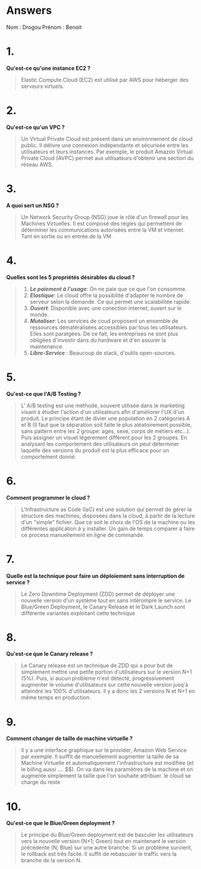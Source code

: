 # Answers

Nom : Drogou 
Prénom : Benoit

# 1.
**Qu'est-ce qu'une instance EC2 ?**

> Elastic Compute Cloud (EC2) est utilisé par AWS pour héberger des serveurs virtuels.

# 2.
**Qu'est-ce qu'un VPC ?**

> Un Virtual Private Cloud est présent dans un environnement de cloud public. Il délivre une connexion indépendante et sécurisée entre les utilisateurs et leurs instances. Par exemple, le produit Amazon Virtual Private Cloud (AVPC) permet aux utilisateurs d'obtenir une section du réseau AWS.

# 3.
**A quoi sert un NSG ?**

> Un Network Security Group (NSG) joue le rôle d'un firewall pour les Machines Virtuelles. Il est composé des règles qui permettent de déterminer les communications autorisées entre la VM et internet. Tant en sortie ou en entrée de la VM

# 4.
**Quelles sont les 5 propriétés désirables du cloud ?**

> 1. **_Le paiement à l'usage_**: On ne paie que ce que l'on consomme.
> 2. **_Elastique_**: Le cloud offre la possibilité d'adapter le nombre de serveur selon la demande. Ce qui permet une scalabilitée rapide.
> 3. **_Ouvert_**: Disponible avec une conection internet, ouvert sur le monde.
> 4. **_Mutaliser_**: Les services de coud proposent un ensemble de ressources dématéralisées accessibles par tous les utilisateurs. Elles sont paratgées. De ce fait, les entreprises ne sont plus obligées d'investir dans du hardware et d'en assurer la maintenance.
> 5. **_Libre-Service_** : Beaucoup de stack, d'outils open-sources. 

# 5.
**Qu'est-ce que l'A/B Testing ?**

> L' A/B testing est une méthode, souvent utilisée dans le marketing visant à étudier l'action d'un utilisateurs afin d'améliorer l'UX d'un produit. Le principe étant de divier une population en 2 catégories A et B (Il faut que la séparation soit faite le plus aléatoirement possible, sans pattern entre les 2 groupe: ages, sexe, corps de métiers etc...). Puis assigner un visuel légerement différent pour les 2 groupes. En analysant les comportement des utilisateurs on peut déterminer laquelle des versions du produit est la plus efficace pour un comportement donné. 

# 6.
**Comment programmer le cloud ?**
> L'Infrastructure as Code (IaC) est une solution qui permet de gérer la structure des machines, disposées dans la cloud, à partir de la lecture d'un "simple" fichier. Que ce soit le choix de l'OS de la machine ou les différentes application à y installer. Un gain de temps comparer à faire ce process manuellement en ligne de commande.

# 7.
**Quelle est la technique pour faire un déploiement sans interruption de service ?**

> Le Zero Downtime Deployment (ZDD) permet de déployer une nouvelle version d'un système tout en sans intérompre le service. Le Blue/Green Deployment, le Canary Release et le Dark Launch sont différente variantes exploitant cette technique

# 8.
**Qu'est-ce que le Canary release ?**

> Le Canary release est un technique de ZDD qui a pour but de simplement mettre une petite portion d'utilisateurs sur le version N+1 (5%). Puis, si aucun problème n'est détecté, progressivement augmenter le volume d'utilisateurs sur cette nouvelle version jusq'à atteindre les 100% d'utilisateurs. Il y a donc les 2 versions N et N+1 en même temps en production.

# 9.
**Comment changer de taille de machine virtuelle ?**
> Il y a une interface graphique sur le provider, Amazon Web Service par exemple. Il suiffit de manuellement augmenter la taille de sa Machine Virtuelle et automatiquement l'infrastructure est modifiée (et le billing aussi .... $$).
On va dans les paramètres de la machine et on augmente simplement la taille que l'on souhaite attribuer. le cloud se charge du reste

# 10.
**Qu'est-ce que le Blue/Green deployment ?**

> Le principe du Blue/Green deployment est de basculer les utilisateurs vers la nouvelle version (N+1; Green) tout en maintenant le version précédente (N; Blue) sur une autre branche. Si un problème survient, le rollback est très facile. Il suffit de rebasculer le traffic vers la branche de la version N.

